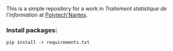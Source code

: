 This is a simple repository for a work in *Traitement statistique de l'information* at [Polytech'Nantes](https://polytech.univ-nantes.fr/en/academic-programs/engineering-degrees/computer-science).

### Install packages:

```
pip install -r requirements.txt
```
